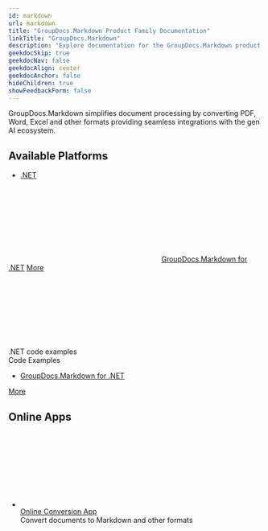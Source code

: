 ```yaml
---
id: markdown
url: markdown
title: "GroupDocs.Markdown Product Family Documentation"
linkTitle: "GroupDocs.Markdown"
description: "Explore documentation for the GroupDocs.Markdown product family. Learn how to export documents to Markdown across supported platforms."
geekdocSkip: true
geekdocNav: false
geekdocAlign: center
geekdocAnchor: false
hideChildren: true
showFeedbackForm: false
---
```


<div class="gdoc-list-descr">
    GroupDocs.Markdown simplifies document processing by converting PDF, Word, Excel and other formats providing seamless integrations with the gen AI ecosystem.
</div>

<h2 class="gdoc-product-title">Available Platforms</h2>

<div class="gdoc-platform-links">
    <ul>
        <li><a href="#markdown_net">.NET</a></li>
    </ul>
</div>

<div class="gdoc-platforms">
    <div class="gdoc-platform">
        <a id="markdown_net"></a>
        <div class="gdoc-platform__header">
            <svg class="gdoc-platform__header-icon"><use xlink:href="/img/groupdocs-stack.svg#net"></use></svg>
            <a class="gdoc-platform__header-title" href='/markdown/net/'>GroupDocs.Markdown for .NET</a>
            <a class="gdoc-platform__header-btn" href='/markdown/net/'>More</a>
        </div>
        <div class="gdoc-platform__cols">
            <!-- <div class="gdoc-platform__col">
                <div class="gdoc-platform__col-title">
                    <svg class="gdoc-platform__col-icon"><use xlink:href="/img/groupdocs-stack.svg#time"></use></svg>
                    <div>Getting started</div>
                </div>
                <div class="gdoc-platform__col-descr">Start quickly with our getting started documentation</div>
                <ul class="gdoc-platform__col-links">
                    <li><a href='/markdown/net/supported-document-formats/'>Supported Document Formats</a></li>
                    <li><a href='/markdown/net/quick-start-guide/'>Quick Start Guide</a></li>
                    <li><a href='/markdown/net/how-to-run-code-examples/'>Running Examples</a></li>
                </ul>
            </div>
            <div class="gdoc-platform__col">
                <div class="gdoc-platform__col-title">
                    <svg class="gdoc-platform__col-icon"><use xlink:href="/img/groupdocs-stack.svg#document"></use></svg>
                    <div>Developer Guide</div>
                </div>
                <div class="gdoc-platform__col-descr">Articles and guidelines for document export</div>
                <ul class="gdoc-platform__col-links">
                    <li><a href='/markdown/net/export-pdf-to-markdown/'>Export PDF Documents</a></li>
                    <li><a href='/markdown/net/export-word-to-markdown/'>Export Word Documents</a></li>
                    <li><a href='/markdown/net/export-excel-to-markdown/'>Export Excel Spreadsheets</a></li>
                    <li><a href='/markdown/net/export-ebook-to-markdown/'>Export eBooks</a></li>
                    <li><a href='/markdown/net/export-text-files-to-markdown/'>Export Text Files</a></li>
                </ul>
            </div> -->
            <div class="gdoc-platform__col">
                <div class="gdoc-platform__col-title">
                    <svg class="gdoc-platform__col-icon"><use xlink:href="/img/groupdocs-stack.svg#git-big"></use></svg>
                    <div>.NET code examples</div>
                </div>
                <div class="gdoc-platform__col-descr">Code Examples</div>
                <ul class="gdoc-platform__col-links gdoc-platform__col-links--alt">
                    <li> <a href='https://github.com/groupdocs-markdown/GroupDocs.Markdown-for-.NET'>GroupDocs.Markdown for
                            .NET</a></li>
                </ul>
            </div>
        </div>
        <div class="gdoc-platform__footer">
            <a class="gdoc-platform__footer-btn" href='/markdown/net/'>More</a>
        </div>
    </div>
</div>

<h2 class="gdoc-product-title">Online Apps</h2>

<div class="gdoc-product-examples">
    <div class="gdoc-product-example">
        <ul class="gdoc-product-example__list gdoc-product-example__list--app">
            <li>
                <svg class="gdoc-product-example__icon"><use xlink:href="/img/groupdocs-stack.svg#app"></use></svg>
                <div>
                    <a class="gdoc-product-example__link"
                        href="https://products.groupdocs.app/conversion/total">Online Conversion App</a>
                    <div class="gdoc-product-example__descr">Convert documents to Markdown and other formats</div>
                </div>
            </li>
        </ul>
    </div>
</div>
